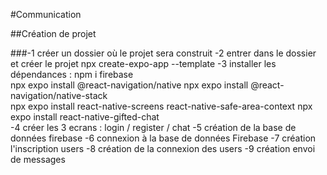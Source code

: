 #Communication

##Création de projet

 ###-1 créer un dossier où le projet sera construit
 -2 entrer dans le dossier et créer le projet 
        npx create-expo-app --template
 -3 installer les dépendances :
        npm i firebase   
        npx expo install @react-navigation/native
        npx expo install @react-navigation/native-stack    
        npx expo install react-native-screens react-native-safe-area-context 
        npx expo install react-native-gifted-chat    
 -4 créer les 3 ecrans : login / register / chat
 -5 création de la base de données firebase
 -6 connexion à la base de données Firebase
 -7 création l'inscription users
 -8 création de la connexion des users
 -9 création envoi de messages